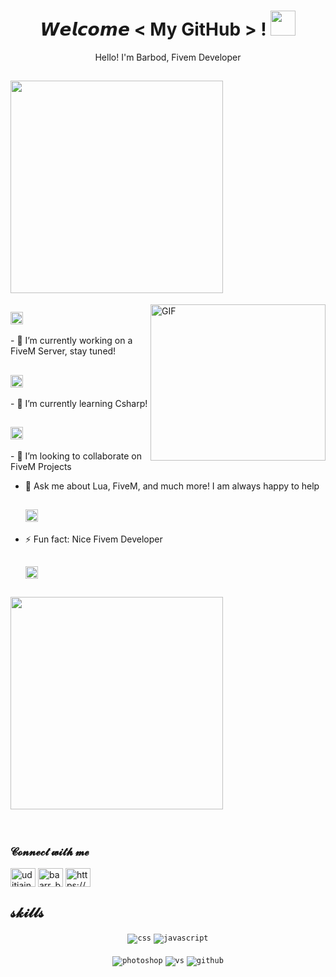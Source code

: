 <!--- Header --->   
<h1 align="center">
  𝙒𝙚𝙡𝙘𝙤𝙢𝙚 &lt; My GitHub &gt; !
  <a target="_blank">
    <img src="https://github.com/JayantGoel001/JayantGoel001/blob/master/GIF/Handshake.gif" width="40px" />
  </a>
</h1>
      
<p align='center'>Hello! I'm Barbod, Fivem Developer</p>


<!--- About You --->   
<h2> <img src="https://github.com/trinib/trinib/blob/main/.images/marquee.svg" width="340px" style="max-width:100%;"></h2>

<a target="_blank">
   <img align="right" height="250" width= "280px" alt="GIF" src="https://cdn.discordapp.com/attachments/909263335193727006/995820049619222538/istockphoto-923733420-612x612-removebg-preview.png" />
</a>

<h2> <img src="https://github.com/JayantGoel001/JayantGoel001/blob/master/GIF/Earth.gif" width="20px" style="max-width:100%;"></h2>
- 🔭 I’m currently working on a FiveM Server, stay tuned!
  
<h2> <img src="https://github.com/JayantGoel001/JayantGoel001/blob/master/GIF/Earth.gif" width="20px" style="max-width:100%;"></h2>
- 🌱 I’m currently learning Csharp!
  
<h2> <img src="https://github.com/JayantGoel001/JayantGoel001/blob/master/GIF/Earth.gif" width="20px" style="max-width:100%;"></h2>
- 👯 I’m looking to collaborate on FiveM Projects
  
- 💬 Ask me about Lua, FiveM, and much more! I am always happy to help <h2> <img src="https://github.com/JayantGoel001/JayantGoel001/blob/master/GIF/Earth.gif" width="20px" style="max-width:100%;"></h2>
  
- ⚡ Fun fact: Nice Fivem Developer  <h2> <img src="https://github.com/JayantGoel001/JayantGoel001/blob/master/GIF/Earth.gif" width="20px" style="max-width:100%;"></h2>

<h2> <img src="https://github.com/trinib/trinib/blob/main/.images/marquee2.svg" width="340px" style="max-width:100%;"></h2>  
<br/>

<h3 align="left">𝓒𝓸𝓷𝓷𝓮𝓬𝓽 𝔀𝓲𝓽𝓱 𝓶𝓮</h3>
<p align="left">
<a href="https://twitter.com/Ubadbooy" target="blank"><img align="center" src="https://cdn.jsdelivr.net/npm/simple-icons@3.0.1/icons/twitter.svg" alt="uditjain_100" height="30" width="40" /></a>
<a href="https://instagram.com/baarr_bood" target="blank"><img align="center" src="https://cdn.jsdelivr.net/npm/simple-icons@3.0.1/icons/instagram.svg" alt="baarr_bood" height="30" width="40" /></a>
<a href="https://discord.gg/KUgBxwFufS" target="blank"><img align="center" src="https://cdn.jsdelivr.net/npm/simple-icons@3.0.1/icons/discord.svg" alt="https://discord.gg/KUgBxwFufS" height="30" width="40" /></a>

</p>
 <!--- Skills --->        
<h2> 𝓼𝓴𝓲𝓵𝓵𝓼 </h2>
<div align="center">
<code><img src="https://img.shields.io/badge/css-1572B6.svg?style=for-the-badge&logo=css3&logoColor=white" alt="css"></code>
<code><img src="https://img.shields.io/badge/javascript-%23323330.svg?style=for-the-badge&logo=javascript&logoColor=%23F7DF1E" alt="javascript"></code>
<br/>
<br/>
<code><img src="https://img.shields.io/badge/Photoshop-31A8FF.svg?style=for-the-badge&logo=AdobePhotoshop&logoColor=white" alt="photoshop"></code>
<code><img src="https://img.shields.io/badge/vscode-007ACC.svg?style=for-the-badge&logo=visualstudiocode&logoColor=white" alt="vs"></code>
<code><img src="https://img.shields.io/badge/github-%23121011.svg?style=for-the-badge&logo=github&logoColor=white" alt="github"></code>
</div>
